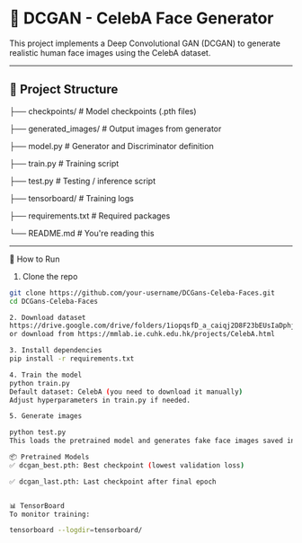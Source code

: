 # 🧠 DCGAN - CelebA Face Generator

This project implements a Deep Convolutional GAN (DCGAN) to generate realistic human face images using the CelebA dataset.

---

## 📂 Project Structure
├── checkpoints/ # Model checkpoints (.pth files)

├── generated_images/ # Output images from generator

├── model.py # Generator and Discriminator definition

├── train.py # Training script

├── test.py # Testing / inference script

├── tensorboard/ # Training logs

├── requirements.txt # Required packages

└── README.md # You're reading this


---

 🚀 How to Run

1. Clone the repo

```bash
git clone https://github.com/your-username/DCGans-Celeba-Faces.git
cd DCGans-Celeba-Faces

2. Download dataset
https://drive.google.com/drive/folders/1iopqsfD_a_caiqj2D8F23bEUsIaDphjL?usp=sharing
or download from https://mmlab.ie.cuhk.edu.hk/projects/CelebA.html

3. Install dependencies
pip install -r requirements.txt

4. Train the model
python train.py
Default dataset: CelebA (you need to download it manually)
Adjust hyperparameters in train.py if needed.

5. Generate images

python test.py
This loads the pretrained model and generates fake face images saved in generated_images/.

📦 Pretrained Models
✅ dcgan_best.pth: Best checkpoint (lowest validation loss)

✅ dcgan_last.pth: Last checkpoint after final epoch


📊 TensorBoard
To monitor training:

tensorboard --logdir=tensorboard/


